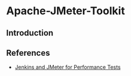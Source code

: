 # Apache-JMeter-Toolkit

## Introduction

## References

- [Jenkins and JMeter for Performance Tests](https://vocon-it.com/2017/02/12/getting-started-with-jenkins-part-4-3-performance-tests-via-jmeter/)